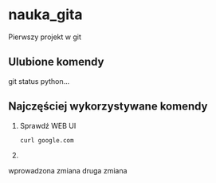  # nauka_gita

 Pierwszy projekt w git

 ## Ulubione komendy

  git status
    python...

## Najczęściej wykorzystywane komendy
1. Sprawdź WEB UI
    ```
    curl google.com
    ```

2.
wprowadzona zmiana
druga zmiana
